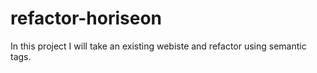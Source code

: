 # refactor-horiseon
In this project I will take an existing webiste and refactor using semantic tags.